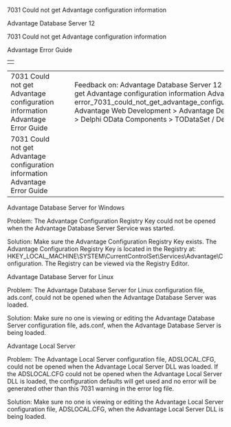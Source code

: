 7031 Could not get Advantage configuration information




Advantage Database Server 12  

7031 Could not get Advantage configuration information

Advantage Error Guide

|  |
| --- |
|  |

|  |  |  |  |  |
| --- | --- | --- | --- | --- |
| 7031 Could not get Advantage configuration information  Advantage Error Guide |  |  | Feedback on: Advantage Database Server 12 - 7031 Could not get Advantage configuration information Advantage Error Guide error\_7031\_could\_not\_get\_advantage\_configuration\_information Advantage Web Development > Advantage Delphi OData Client > Delphi OData Components > TODataSet / Dear Support Staff, |  |
| 7031 Could not get Advantage configuration information  Advantage Error Guide |  |  |  |  |

Advantage Database Server for Windows

Problem: The Advantage Configuration Registry Key could not be opened when the Advantage Database Server Service was started.

Solution: Make sure the Advantage Configuration Registry Key exists. The Advantage Configuration Registry Key is located in the Registry at: HKEY\_LOCAL\_MACHINE\SYSTEM\CurrentControlSet\Services\Advantage\Configuration. The Registry can be viewed via the Registry Editor.

Advantage Database Server for Linux

Problem: The Advantage Database Server for Linux configuration file, ads.conf, could not be opened when the Advantage Database Server was loaded.

Solution: Make sure no one is viewing or editing the Advantage Database Server configuration file, ads.conf, when the Advantage Database Server is being loaded.

Advantage Local Server

Problem: The Advantage Local Server configuration file, ADSLOCAL.CFG, could not be opened when the Advantage Local Server DLL was loaded. If the ADSLOCAL.CFG could not be opened when the Advantage Local Server DLL is loaded, the configuration defaults will get used and no error will be generated other than this 7031 warning in the error log file.

Solution: Make sure no one is viewing or editing the Advantage Local Server configuration file, ADSLOCAL.CFG, when the Advantage Local Server DLL is being loaded.